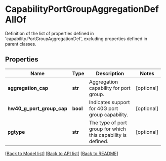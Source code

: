 # CapabilityPortGroupAggregationDefAllOf

Definition of the list of properties defined in 'capability.PortGroupAggregationDef', excluding properties defined in parent classes.
## Properties
Name | Type | Description | Notes
------------ | ------------- | ------------- | -------------
**aggregation_cap** | **str** | Aggregation capability for port group. | [optional] 
**hw40_g_port_group_cap** | **bool** | Indicates support for 40G port group capability. | [optional] 
**pgtype** | **str** | The type of port group for which this capability is defined. | [optional] 

[[Back to Model list]](../README.md#documentation-for-models) [[Back to API list]](../README.md#documentation-for-api-endpoints) [[Back to README]](../README.md)



